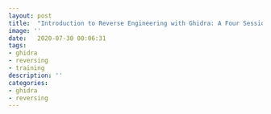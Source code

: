 ```yaml
---
layout: post
title:  "Introduction to Reverse Engineering with Ghidra: A Four Session Course"
image: ''
date:   2020-07-30 00:06:31
tags:
- ghidra
- reversing
- training
description: ''
categories:
- ghidra
- reversing
---
```


